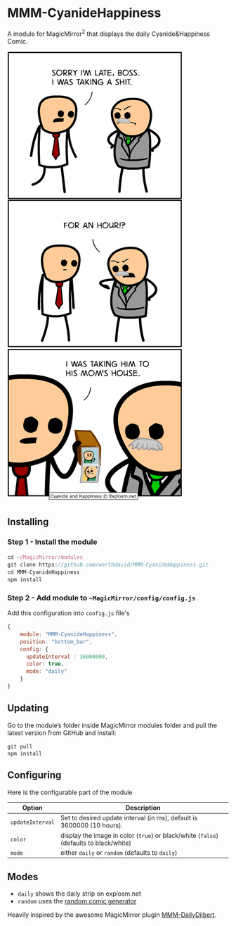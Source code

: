 # MMM-CyanideHappiness
A module for MagicMirror<sup>2</sup> that displays the daily Cyanide&Happiness Comic.

<img src="cyanidehappiness.png"></img>

## Installing

### Step 1 - Install the module
```javascript
cd ~/MagicMirror/modules
git clone https://github.com/werthdavid/MMM-CyanideHappiness.git
cd MMM-CyanideHappiness
npm install
```

### Step 2 - Add module to `~MagicMirror/config/config.js`
Add this configuration into `config.js` file's
```javascript
{
    module: "MMM-CyanideHappiness",
    position: "bottom_bar",
    config: {
      updateInterval : 36000000,
      color: true,
      mode: "daily"
    }
}
```
## Updating
Go to the module’s folder inside MagicMirror modules folder and pull the latest version from GitHub and install:
```
git pull
npm install
```
## Configuring
Here is the configurable part of the module

| Option               | Description
|--------------------- |-----------
| `updateInterval`     | Set to desired update interval (in ms), default is 3600000 (10 hours).
| `color`              | display the image in color (`true`) or black/white (`false`) (defaults to black/white)
| `mode`              | either `daily` or `random` (defaults to `daily`)

## Modes

* `daily` shows the daily strip on explosm.net
* `random` uses the [random comic generator](http://explosm.net/rcg)

Heavily inspired by the awesome MagicMirror plugin [MMM-DailyDilbert](https://github.com/andrecarlucci/MMM-DailyDilbert).
